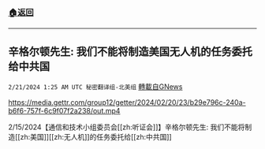 ###  [:house:返回](README.md)
---


## 辛格尔顿先生: 我们不能将制造美国无人机的任务委托给中共国
`2/21/2024 1:25 AM UTC 秘密翻译组-北美组` [轉載自GNews](https://gnews.org/articles/2327286)


https://media.gettr.com/group12/getter/2024/02/20/23/b29e796c-240a-b6f6-757f-6c9f07f2a238/out.mp4

2/15/2024【通信和技术小组委员会[[zh:听证会]]】辛格尔顿先生: 我们不能将制造[[zh:美国]][[zh:无人机]]的任务委托给[[zh:中共国]]
